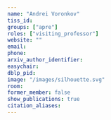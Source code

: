 ```yaml
---
name: "Andrei Voronkov"
tiss_id:
groups: ["apre"]
roles: ["visiting_professor"]
website: ""
email:
phone:
arxiv_author_identifier:
easychair:
dblp_pid:
image: "/images/silhouette.svg"
room:
former_member: false
show_publications: true
citation_aliases:
---
```


<!--
Your custom content goes here.
-->